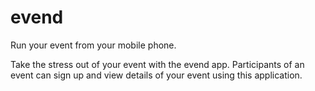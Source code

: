 # evend
Run your event from your mobile phone.

Take the stress out of your event with the evend app. Participants of an event can sign up and view details of your event using this application.
